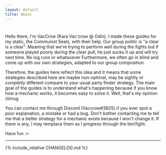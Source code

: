 ```yaml
---
layout: default
title: About
---
```


<div class="aboutSection" markdown="1">
<h1></h1>

Hello there, I'm VacCrow (Kara Vac'crow @ Odin). I made these guides for my static, the Communist Seals, with their help. Our group *politic* is "a clear is a clear". Meaning that we're trying to perform well during the fights but if someone played poorly during the clear pull, he just sucks it up and will try next time. No log runs or whatsoever
Furthermore, we often go in blind and come up with our own strategies, adapted to our group composition. 

Therefore, the guides here reflect this idea and it means that some strategies described here are maybe non-optimal, may be sightly or completly different compare to your usual party finder strategy. The main goal of the guides is to understand what's happening because if you know how a mechanic works, it becomes easy to solve it. Well, that's my opinion /shrug

You can contact me through Discord (Vaccrow#3925) if you ever spot a poor explanation, a mistake or had a bug. Don't bother contacting me to tell me that a better strategy for a mechanic exists because I won't change it. If there is any, I may remplace them as I progress through the tier/fight.

Have fun :>

___

{% include_relative CHANGELOG.md %}
</div>